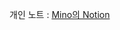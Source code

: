 

개인 노트 :  <a href="https://developirl.notion.site/Mino-7a4db558caa94d54a4567002f9570dc8?pvs=4">Mino의 Notion</a>
